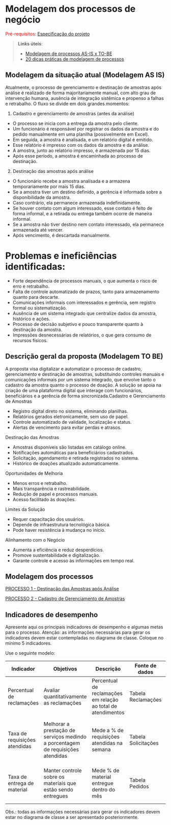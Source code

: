 # Modelagem dos processos de negócio

<span style="color:red">Pré-requisitos: <a href="02-Especificacao.md"> Especificação do projeto</a></span>

> **Links úteis**:
> - [Modelagem de processos AS-IS x TO-BE](https://dheka.com.br/modelagem-as-is-to-be/)
> - [20 dicas práticas de modelagem de processos](https://dheka.com.br/20-dicas-praticas-de-modelagem-de-processos/)

## Modelagem da situação atual (Modelagem AS IS)

Atualmente, o processo de gerenciamento e destinação de amostras após análise é realizado de forma majoritariamente manual, com alto grau de intervenção humana, ausência de integração sistêmica e propenso a falhas e retrabalho. O fluxo se divide em dois grandes momentos:
 1. Cadastro e gerenciamento de amostras (antes da análise)
 - O processo se inicia com a entrega da amostra pelo cliente.
 - Um funcionário é responsável por registrar os dados da amostra e do pedido manualmente em uma planilha (possivelmente em Excel).
 - Em seguida, a amostra é analisada, e um relatório digital é emitido.
 - Esse relatório é impresso com os dados da amostra e da análise.
 - A amostra, junto ao relatório impresso, é armazenada por 15 dias.
 - Após esse período, a amostra é encaminhada ao processo de destinação.
2. Destinação das amostras após análise
 - O funcionário recebe a amostra analisada e a armazena temporariamente por mais 15 dias.
 - Se a amostra tiver um destino definido, a gerência é informada sobre a disponibilidade da amostra.
 - Caso contrário, ela permanece armazenada indefinidamente.
 - Se houver contato com algum interessado, esse contato é feito de forma informal, e a retirada ou entrega também ocorre de maneira informal.
 - Se a amostra não tiver destino nem contato interessado, ela permanece armazenada até vencer.
 - Após vencimento, é descartada manualmente.
 # Problemas e ineficiências identificadas:
 - Forte dependência de processos manuais, o que aumenta o risco de erro e retrabalho.
 - Falta de controle automatizado de prazos, tanto para armazenamento quanto para descarte.
 - Comunicações informais com interessados e gerência, sem registro formal ou sistematização.
 - Ausência de um sistema integrado que centralize dados da amostra, histórico e ações.
 - Processo de decisão subjetivo e pouco transparente quanto à destinação da amostra.
 - Impressões desnecessárias de relatórios, o que gera consumo de recursos físicos.

## Descrição geral da proposta (Modelagem TO BE)
A proposta visa digitalizar e automatizar o processo de cadastro, gerenciamento e destinação de amostras, substituindo controles manuais e comunicações informais por um sistema integrado, que envolve tanto o cadastro da amostra quanto o processo de doação. A solução se apoia na criação de uma plataforma digital que interage com funcionários, beneficiários e a gerência de forma sincronizada.Cadastro e Gerenciamento de Amostras
 - Registro digital direto no sistema, eliminando planilhas.
 - Relatórios gerados eletronicamente, sem uso de papel.
 - Controle automatizado de validade, localização e status.
 - Alertas de vencimento para evitar perdas e atrasos.

Destinação das Amostras
 - Amostras disponíveis são listadas em catálogo online.
 - Notificações automáticas para beneficiários cadastrados.
 - Solicitação, agendamento e retirada registrados no sistema.
 - Histórico de doações atualizado automaticamente.

Oportunidades de Melhoria
 - Menos erros e retrabalho.
 - Mais transparência e rastreabilidade.
 - Redução de papel e processos manuais.
 - Acesso facilitado às doações.

Limites da Solução
 - Requer capacitação dos usuários.
 - Depende de infraestrutura tecnológica básica.
 - Pode haver resistência à mudança no início.

Alinhamento com o Negócio
 - Aumenta a eficiência e reduz desperdícios.
 - Promove sustentabilidade e digitalização.
 - Garante controle e acesso às informações em tempo real.

## Modelagem dos processos

[PROCESSO 1 - Destinação das Amostras após Análise](./processes/processo-1-nome-do-processo.md "Detalhamento do processo 1.")

[PROCESSO 2 - Cadastro de Gerenciamento de Amostras](./processes/processo-2-nome-do-processo.md "Detalhamento do processo 2.")


## Indicadores de desempenho

Apresente aqui os principais indicadores de desempenho e algumas metas para o processo. Atenção: as informações necessárias para gerar os indicadores devem estar contempladas no diagrama de classe. Coloque no mínimo 5 indicadores.

Use o seguinte modelo:

| **Indicador** | **Objetivos** | **Descrição** | **Fonte de dados** | **Fórmula de cálculo** |
| ---           | ---           | ---           | ---             | ---             |
| Percentual de reclamações | Avaliar quantitativamente as reclamações | Percentual de reclamações em relação ao total de atendimentos | Tabela Reclamações | número total de reclamações / número total de atendimentos |
| Taxa de requisições atendidas | Melhorar a prestação de serviços medindo a porcentagem de requisições atendidas| Mede a % de requisições atendidas na semana | Tabela Solicitações | (número de requisições atendidas / número total de requisições) * 100 |
| Taxa de entrega de material | Manter controle sobre os materiais que estão sendo entregues | Mede % de material entregue dentro do mês | Tabela Pedidos | (número de pedidos entregues / número total de pedidos) * 100 |


Obs.: todas as informações necessárias para gerar os indicadores devem estar no diagrama de classe a ser apresentado posteriormente.
